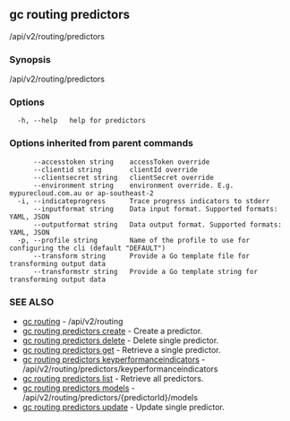 ## gc routing predictors

/api/v2/routing/predictors

### Synopsis

/api/v2/routing/predictors

### Options

```
  -h, --help   help for predictors
```

### Options inherited from parent commands

```
      --accesstoken string    accessToken override
      --clientid string       clientId override
      --clientsecret string   clientSecret override
      --environment string    environment override. E.g. mypurecloud.com.au or ap-southeast-2
  -i, --indicateprogress      Trace progress indicators to stderr
      --inputformat string    Data input format. Supported formats: YAML, JSON
      --outputformat string   Data output format. Supported formats: YAML, JSON
  -p, --profile string        Name of the profile to use for configuring the cli (default "DEFAULT")
      --transform string      Provide a Go template file for transforming output data
      --transformstr string   Provide a Go template string for transforming output data
```

### SEE ALSO

* [gc routing](gc_routing.html)	 - /api/v2/routing
* [gc routing predictors create](gc_routing_predictors_create.html)	 - Create a predictor.
* [gc routing predictors delete](gc_routing_predictors_delete.html)	 - Delete single predictor.
* [gc routing predictors get](gc_routing_predictors_get.html)	 - Retrieve a single predictor.
* [gc routing predictors keyperformanceindicators](gc_routing_predictors_keyperformanceindicators.html)	 - /api/v2/routing/predictors/keyperformanceindicators
* [gc routing predictors list](gc_routing_predictors_list.html)	 - Retrieve all predictors.
* [gc routing predictors models](gc_routing_predictors_models.html)	 - /api/v2/routing/predictors/{predictorId}/models
* [gc routing predictors update](gc_routing_predictors_update.html)	 - Update single predictor.


